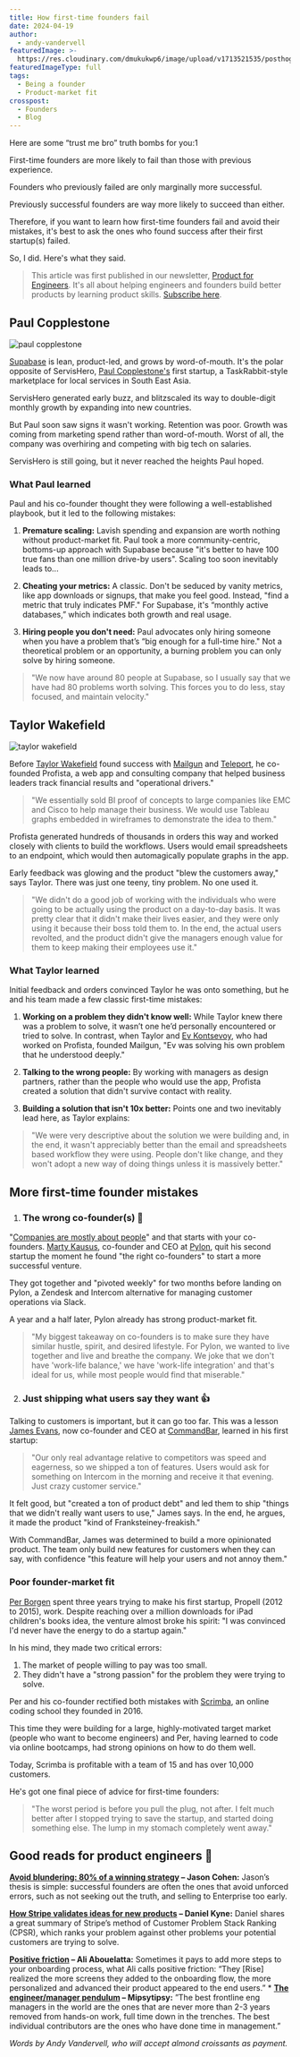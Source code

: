 ```yaml
---
title: How first-time founders fail
date: 2024-04-19
author:
  - andy-vandervell
featuredImage: >-
  https://res.cloudinary.com/dmukukwp6/image/upload/v1713521535/posthog.com/contents/blog/evolution-of-founders.jpg
featuredImageType: full
tags:
  - Being a founder
  - Product-market fit
crosspost:
  - Founders
  - Blog
---
```


Here are some “trust me bro” truth bombs for you:1

First-time founders are more likely to fail than those with previous experience.

Founders who previously failed are only marginally more successful.

Previously successful founders are way more likely to succeed than either.

Therefore, if you want to learn how first-time founders fail and avoid their mistakes, it's best to ask the ones who found success after their first startup(s) failed.

So, I did. Here's what they said.

> This article was first published in our newsletter, [Product for Engineers](https://newsletter.posthog.com/). It's all about helping engineers and founders build better products by learning product skills. [Subscribe here](https://newsletter.posthog.com/subscribe).

## Paul Copplestone

![paul copplestone](https://res.cloudinary.com/dmukukwp6/image/upload/v1713521528/posthog.com/contents/blog/paul-copplestone.png)

[Supabase](https://supabase.com/) is lean, product-led, and grows by word-of-mouth. It's the polar opposite of ServisHero, [Paul Copplestone's](https://twitter.com/kiwicopple) first startup, a TaskRabbit-style marketplace for local services in South East Asia.

ServisHero generated early buzz, and blitzscaled its way to double-digit monthly growth by expanding into new countries.

But Paul soon saw signs it wasn't working. Retention was poor. Growth was coming from marketing spend rather than word-of-mouth. Worst of all, the company was overhiring and competing with big tech on salaries.

ServisHero is still going, but it never reached the heights Paul hoped.

### What Paul learned

Paul and his co-founder thought they were following a well-established playbook, but it led to the following mistakes:

1. **Premature scaling:**  Lavish spending and expansion are worth nothing without product-market fit. Paul took a more community-centric, bottoms-up approach with Supabase because "it's better to have 100 true fans than one million drive-by users". Scaling too soon inevitably leads to...

2. **Cheating your metrics:** A classic. Don't be seduced by vanity metrics, like app downloads or signups, that make you feel good. Instead, "find a metric that truly indicates PMF." For Supabase, it's “monthly active databases,” which indicates both growth and real usage.

3. **Hiring people you don't need:** Paul advocates only hiring someone when you have a problem that’s “big enough for a full-time hire." Not a theoretical problem or an opportunity, a burning problem you can only solve by hiring someone.

> "We now have around 80 people at Supabase, so I usually say that we have had 80 problems worth solving. This forces you to do less, stay focused, and maintain velocity."

## Taylor Wakefield

![taylor wakefield](https://res.cloudinary.com/dmukukwp6/image/upload/v1713521528/posthog.com/contents/blog/taylor.png)

Before [Taylor Wakefield](https://www.linkedin.com/in/taylorwakefield) found success with [Mailgun](https://www.mailgun.com/) and [Teleport](https://goteleport.com/), he co-founded Profista, a web app and consulting company that helped business leaders track financial results and "operational drivers." 

> "We essentially sold BI proof of concepts to large companies like EMC and Cisco to help manage their business. We would use Tableau graphs embedded in wireframes to demonstrate the idea to them."

Profista generated hundreds of thousands in orders this way and worked closely with clients to build the workflows. Users would email spreadsheets to an endpoint, which would then automagically populate graphs in the app.

Early feedback was glowing and the product "blew the customers away," says Taylor. There was just one teeny, tiny problem. No one used it.

> "We didn't do a good job of working with the individuals who were going to be actually using the product on a day-to-day basis. It was pretty clear that it didn't make their lives easier, and they were only using it because their boss told them to. In the end, the actual users revolted, and the product didn't give the managers enough value for them to keep making their employees use it."

### What Taylor learned

Initial feedback and orders convinced Taylor he was onto something, but he and his team made a few classic first-time mistakes:

1. **Working on a problem they didn't know well:** While Taylor knew there was a problem to solve, it wasn’t one he’d personally encountered or tried to solve. In contrast, when Taylor and [Ev Kontsevoy](https://twitter.com/kontsevoy), who had worked on Profista, founded Mailgun, "Ev was solving his own problem that he understood deeply."

2. **Talking to the wrong people:** By working with managers as design partners, rather than the people who would use the app, Profista created a solution that didn't survive contact with reality.

3. **Building a solution that isn't 10x better:** Points one and two inevitably lead here, as Taylor explains:

> "We were very descriptive about the solution we were building and, in the end, it wasn't appreciably better than the email and spreadsheets based workflow they were using. People don't like change, and they won't adopt a new way of doing things unless it is massively better."

## More first-time founder mistakes

1) ### The wrong co-founder(s) 🤗

"[Companies are mostly about people](https://newsletter.posthog.com/p/what-we-learned-about-hiring-from)" and that starts with your co-founders. [Marty Kausus](https://www.linkedin.com/in/martykausas/), co-founder and CEO at [Pylon](https://usepylon.com), quit his second startup the moment he found "the right co-founders" to start a more successful venture.

They got together and "pivoted weekly" for two months before landing on Pylon, a Zendesk and Intercom alternative for managing customer operations via Slack.

A year and a half later, Pylon already has strong product-market fit.

> "My biggest takeaway on co-founders is to make sure they have similar hustle, spirit, and desired lifestyle. For Pylon, we wanted to live together and live and breathe the company. We joke that we don't have 'work-life balance,' we have 'work-life integration' and that's ideal for us, while most people would find that miserable."

2) ### Just shipping what users say they want 👍

Talking to customers is important, but it can go too far. This was a lesson [James Evans](https://www.linkedin.com/in/james-evans-7086b3126/), now co-founder and CEO at [CommandBar](https://www.commandbar.com), learned in his first startup:

> "Our only real advantage relative to competitors was speed and eagerness, so we shipped a ton of features. Users would ask for something on Intercom in the morning and receive it that evening. Just crazy customer service."

It felt good, but "created a ton of product debt" and led them to ship "things that we didn't really want users to use," James says. In the end, he argues, it made the product "kind of Franksteiney-freakish."

With CommandBar, James was determined to build a more opinionated product. The team only build new features for customers when they can say, with confidence "this feature will help your users and not annoy them."

### Poor founder-market fit

[Per Borgen](https://www.linkedin.com/in/per-harald-borgen/) spent three years trying to make his first startup, Propell (2012 to 2015), work. Despite reaching over a million downloads for iPad children's books idea, the venture almost broke his spirit: "I was convinced I'd never have the energy to do a startup again."

In his mind, they made two critical errors:

1. The market of people willing to pay was too small.
2. They didn't have a "strong passion" for the problem they were trying to solve.

Per and his co-founder rectified both mistakes with [Scrimba](https://scrimba.com/), an online coding school they founded in 2016.

This time they were building for a large, highly-motivated target market (people who want to become engineers) and Per, having learned to code via online bootcamps, had strong opinions on how to do them well.

Today, Scrimba is profitable with a team of 15 and has over 10,000 customers.

He's got one final piece of advice for first-time founders:

> "The worst period is before you pull the plug, not after. I felt much better after I stopped trying to save the startup, and started doing something else. The lump in my stomach completely went away."

## Good reads for product engineers 📖

**[Avoid blundering: 80% of a winning strategy](https://longform.asmartbear.com/avoid-blundering) – Jason Cohen:** Jason’s thesis is simple: successful founders are often the ones that avoid unforced errors, such as not seeking out the truth, and selling to Enterprise too early.

**[How Stripe validates ideas for new products](https://fullstackresearcher.substack.com/p/how-stripe-validates-ideas-for-new) – Daniel Kyne:** Daniel shares a great summary of Stripe’s method of Customer Problem Stack Ranking (CPSR), which ranks your problem against other problems your potential customers are trying to solve.

**[Positive friction](https://fullstackresearcher.substack.com/p/how-stripe-validates-ideas-for-new) – Ali Abouelatta:** Sometimes it pays to add more steps to your onboarding process, what Ali calls positive friction: “They [Rise] realized the more screens they added to the onboarding flow, the more personalized and advanced their product appeared to the end users.”
*
**[The engineer/manager pendulum](https://charity.wtf/2017/05/11/the-engineer-manager-pendulum/) – Mipsytipsy:** ”The best frontline eng managers in the world are the ones that are never more than 2-3 years removed from hands-on work, full time down in the trenches. The best individual contributors are the ones who have done time in management.”

*Words by Andy Vandervell, who will accept almond croissants as payment.*